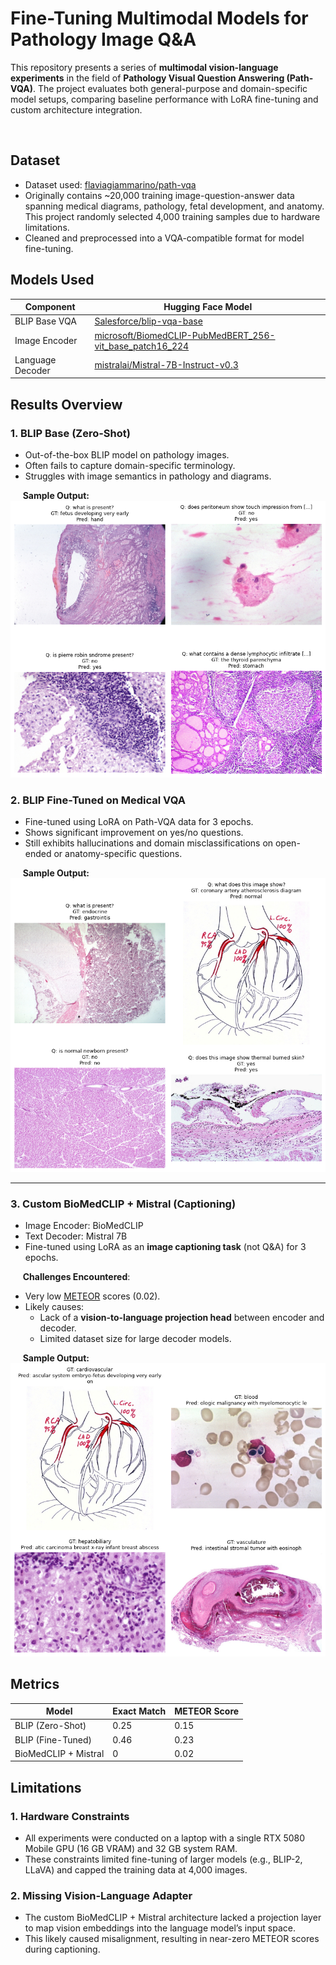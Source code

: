 # Fine-Tuning Multimodal Models for Pathology Image Q&A

This repository presents a series of **multimodal vision-language experiments** in the field of **Pathology Visual Question Answering (Path-VQA)**. The project evaluates both general-purpose and domain-specific model setups, comparing baseline performance with LoRA fine-tuning and custom architecture integration.

<br>



## Dataset

- Dataset used: [flaviagiammarino/path-vqa](https://huggingface.co/datasets/flaviagiammarino/path-vqa)
- Originally contains ~20,000 training image-question-answer data  spanning medical diagrams, pathology, fetal development, and anatomy. This project randomly selected 4,000 training samples due to hardware limitations.
- Cleaned and preprocessed into a VQA-compatible format for model fine-tuning.



## Models Used

| Component | Hugging Face Model |
|-|-|
| BLIP Base VQA | [Salesforce/blip-vqa-base](https://huggingface.co/Salesforce/blip-vqa-base) |
| Image Encoder | [microsoft/BiomedCLIP-PubMedBERT_256-vit_base_patch16_224](https://huggingface.co/microsoft/BiomedCLIP-PubMedBERT_256-vit_base_patch16_224) |
| Language Decoder | [mistralai/Mistral-7B-Instruct-v0.3](https://huggingface.co/mistralai/Mistral-7B-Instruct-v0.3) |



## Results Overview

### 1. **BLIP Base (Zero-Shot)**

- Out-of-the-box BLIP model on pathology images.
- Often fails to capture domain-specific terminology.
- Struggles with image semantics in pathology and diagrams.

&nbsp;&nbsp;&nbsp;&nbsp;&nbsp;**Sample Output:**  
<img src=".\misc\base_model_inference.png" alt="BLIP Zero-Shot" width="600"/>


### 2. **BLIP Fine-Tuned on Medical VQA**

- Fine-tuned using LoRA on Path-VQA data for 3 epochs.
- Shows significant improvement on yes/no questions.
- Still exhibits hallucinations and domain misclassifications on open-ended or anatomy-specific questions.

&nbsp;&nbsp;&nbsp;&nbsp;&nbsp;**Sample Output:**  
<img src=".\misc\fine_tune_inference_1.png" alt="BLIP Fine-Tuned" width="600"/>

---

### 3. **Custom BioMedCLIP + Mistral (Captioning)**

- Image Encoder: BioMedCLIP
- Text Decoder: Mistral 7B
- Fine-tuned using LoRA as an **image captioning task** (not Q&A) for 3 epochs.

&nbsp;&nbsp;&nbsp;&nbsp;&nbsp;**Challenges Encountered**:
- Very low [METEOR](https://medium.com/on-being-ai/what-is-meteor-metric-for-evaluation-of-translation-with-explicit-ordering-45b49ac5ec70) scores (0.02).
- Likely causes:
  - Lack of a **vision-to-language projection head** between encoder and decoder.
  - Limited dataset size for large decoder models.

&nbsp;&nbsp;&nbsp;&nbsp;&nbsp;**Sample Output:**  
<img src=".\misc\fine_tune_inference_2.png" alt="Custom Fine-Tuned" width="600"/>



## Metrics

| Model                | Exact Match | METEOR Score | 
|----------------------|-------------|-------|
| BLIP (Zero-Shot)     | 0.25 | 0.15 | 
| BLIP (Fine-Tuned)    | 0.46 | 0.23
| BioMedCLIP + Mistral | 0 | 0.02



## Limitations

### 1. Hardware Constraints
- All experiments were conducted on a laptop with a single RTX 5080 Mobile GPU (16 GB VRAM) and 32 GB system RAM.
- These constraints limited fine-tuning of larger models (e.g., BLIP-2, LLaVA) and capped the training data at 4,000 images.


### 2. Missing Vision-Language Adapter
- The custom BioMedCLIP + Mistral architecture lacked a projection layer to map vision embeddings into the language model’s input space.
- This likely caused misalignment, resulting in near-zero METEOR scores during captioning.



